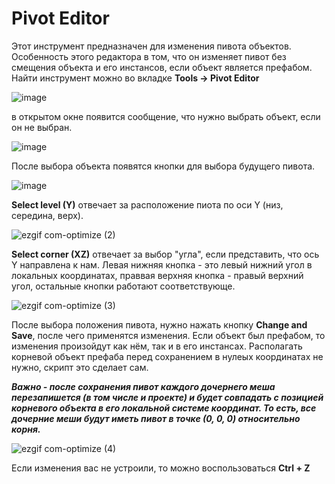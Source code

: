 # Pivot Editor

Этот инструмент предназначен для изменения пивота объектов. Особенность этого редактора в том, что он изменяет пивот без смещения объекта и его инстансов, если объект является префабом. 
Найти инструмент можно во вкладке **Tools -> Pivot Editor**

![image](https://github.com/user-attachments/assets/ea550604-7ecb-446a-9ff9-48b63d4e6af5)

в открытом окне появится сообщение, что нужно выбрать объект, если он не выбран.

![image](https://github.com/user-attachments/assets/7843b6bb-34e0-4e33-9092-7c268a1b33d1)

После выбора объекта появятся кнопки для выбора будущего пивота. 

![image](https://github.com/user-attachments/assets/d7d753da-becb-4eaa-9cf7-0494584bf70b)

**Select level (Y)** отвечает за расположение пиота по оси Y (низ, середина, верх). 

![ezgif com-optimize (2)](https://github.com/user-attachments/assets/6ef0c36e-8380-41d5-84b7-ca0887e10058)

**Select corner (XZ)** отвечает за выбор "угла", если представить, что ось Y направлена к нам. Левая нижняя кнопка - это левый нижний угол в локальных координатах, праввая верхняя кнопка - правый верхний угол, остальные кнопки работают соответствующе.

![ezgif com-optimize (3)](https://github.com/user-attachments/assets/70452984-054a-482d-98e1-ba5a5b3d76e8)

После выбора положения пивота, нужно нажать кнопку **Change and Save**, после чего применятся изменения. Если объект был префабом, то изменения произойдут как нём, так и в его инстансах. Располагать корневой объект префаба перед сохранением в нулеых координатах не нужно, скрипт это сделает сам.

***Важно - после сохранения пивот каждого дочернего меша перезапишется (в том числе и проекте) и будет совпадать с позицией корневого объекта в его локальной системе координат. То есть, все дочерние меши будут иметь пивот в точке (0, 0, 0) относительно корня.***

![ezgif com-optimize (4)](https://github.com/user-attachments/assets/08689422-61be-48fc-9098-3983acd1299f)

Если изменения вас не устроили, то можно воспользоваться **Ctrl + Z**

